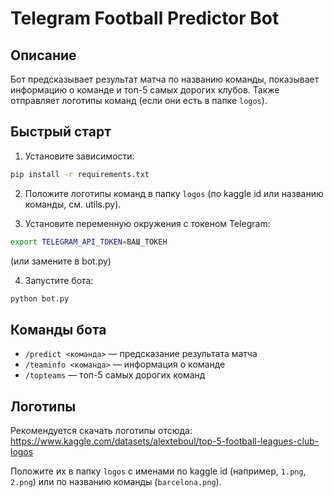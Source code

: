 # Telegram Football Predictor Bot

## Описание

Бот предсказывает результат матча по названию команды, показывает информацию о команде и топ-5 самых дорогих клубов. Также отправляет логотипы команд (если они есть в папке `logos`).

## Быстрый старт

1. Установите зависимости:

```bash
pip install -r requirements.txt
```

2. Положите логотипы команд в папку `logos` (по kaggle id или названию команды, см. utils.py).

3. Установите переменную окружения с токеном Telegram:

```bash
export TELEGRAM_API_TOKEN=ВАШ_ТОКЕН
```
(или замените в bot.py)

4. Запустите бота:

```bash
python bot.py
```

## Команды бота
- `/predict <команда>` — предсказание результата матча
- `/teaminfo <команда>` — информация о команде
- `/topteams` — топ-5 самых дорогих команд

## Логотипы

Рекомендуется скачать логотипы отсюда: https://www.kaggle.com/datasets/alexteboul/top-5-football-leagues-club-logos

Положите их в папку `logos` с именами по kaggle id (например, `1.png`, `2.png`) или по названию команды (`barcelona.png`). 